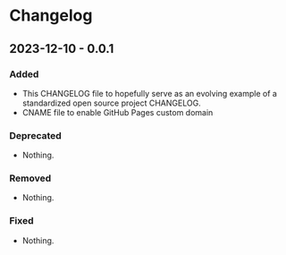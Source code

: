 # Changelog

## 2023-12-10 - 0.0.1
### Added
- This CHANGELOG file to hopefully serve as an evolving example of a standardized open source project CHANGELOG.
- CNAME file to enable GitHub Pages custom domain
### Deprecated
- Nothing.
### Removed
- Nothing.
### Fixed
- Nothing.
